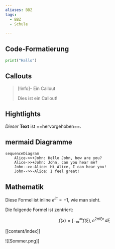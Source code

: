 ```yaml
---
aliases: BBZ
tags:
  - BBZ
  - Schule

---
```


## Code-Formatierung

```python
print("Hallo")
```

## Callouts

> [!info]- Ein Callout
> 
> Dies ist ein Callout!

## Hightlights

_Dieser_ __Text__ ist ==hervorgehoben==.

## mermaid Diagramme

```mermaid
sequenceDiagram
    Alice->>+John: Hello John, how are you?
    Alice->>+John: John, can you hear me?
    John-->>-Alice: Hi Alice, I can hear you!
    John-->>-Alice: I feel great!
```

## Mathematik

Diese Formel ist inline $e^{i\pi} = -1$, wie man sieht.

Die folgende Formel ist zentriert:

$$
f(x) = \int_{-\infty}^\infty
    f\hat(\xi),e^{2 \pi i \xi x}
    \,d\xi
$$


[[content/index]]

![[Sommer.png]]